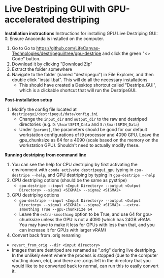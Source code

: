 
Live Destriping GUI with GPU-accelerated destriping
==============

**Installation instructions**
Instructions for installing GPU Live Destriping GUI:
0. Ensure Anaconda is installed on the computer.
1. Go to Go to https://github.com/LifeCanvas-Technologies/destripegui/tree/gpu-destripe and click the green "<> Code" button. 
2. Download it by clicking "Download Zip"
3. Extract the folder somewhere
4. Navigate to the folder (named "destripegui") in File Explorer, and then double click "install.bat". This will do all the necessary installations
   * This should have created a Desktop shortcut called "Destripe_GUI", which is a clickable shortcut that will run the DestripeGUI.

**Post-installation setup**
1. Modify the config file located at ```destripegui/destripegui/data/config.ini```
   * Change the ```input_dir``` and ```output_dir``` to the raw and destriped directories (e.g. ```D:\SmartSPIM_Data``` and ```S:\SmartSPIM_Data```)
   * Under ```[params]```, the parameters should be good for our default workstation configurations of i9 processor and 4090 GPU. Leave the gpu_chunksize as 64 for a 4090 (scale based on the memory on the workstation GPU). Shouldn't need to actually modify these.

**Running destriping from command line**
1. You can see the help for CPU destriping by first activating the environment with ```conda activate destripegui_gpu``` typing in ```cpu-destripe --help```, and GPU destriping by typing in ```gpu-destripe --help```
2. CPU destriping options (should be the same as pystripe)
   * ```cpu-destripe --input <Input Directory> --output <Output Directory> --sigma1 <SIGMA1> --sigma2 <SIGMA2>```
3. GPU destriping options
   * ```gpu-destripe --input <Input Directory> --output <Output Directory> --sigma1 <SIGMA1> --sigma2 <SIGMA2> --extra-smoothing True --gpu-chunksize 64```
   * Leave the ```extra-smoothing``` option to be True, and use 64 for gpu-chunksize unless the GPU is not a 4090 (which has 24GB vRAM. You may have to make it less for GPUs with less than that, and you can increase it for GPUs with larger vRAM)
4. Convert back from .orig renaming
  * ```revert_from_orig --dir <input directory>```
  * Images that are destriped are renamed as ".orig" during live destriping. In the unlikely event where the process is stopped (due to the computer shutting down, etc), and there are .origs left in the directory that you would like to be converted back to normal, can run this to easily convert it. 

